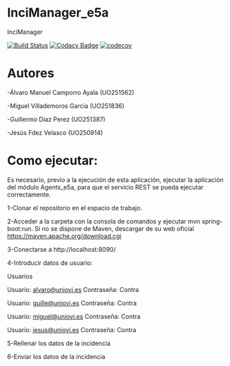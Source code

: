# InciManager_e5a
InciManager

[![Build Status](https://travis-ci.org/Arquisoft/Inci_e5a.svg?branch=master)](https://travis-ci.org/Arquisoft/Inci_e5a)
[![Codacy Badge](https://api.codacy.com/project/badge/Grade/c77c11b6a34b46c4bc6b299e15976f2d)](https://www.codacy.com/app/jelabra/InciManager_e5a?utm_source=github.com&amp;utm_medium=referral&amp;utm_content=Arquisoft/Agents_e5a&amp;utm_campaign=Badge_Grade)
[![codecov](https://codecov.io/gh/Arquisoft/Inci_e5a/branch/master/graph/badge.svg)](https://codecov.io/gh/Arquisoft/Inci_e5a)


# Autores

-Álvaro Manuel Camporro Ayala (UO251562)

-Miguel Villademoros García (UO251836)

-Guillermo Diaz Perez (UO251387)

-Jesús Fdez Velasco (UO250914)

# Como ejecutar:

Es necesario, previo a la ejecución de esta aplicación, ejecutar la aplicación del módulo Agents_e5a,
para que el servicio REST se pueda ejecutar correctamente.

1-Clonar el repositorio en el espacio de trabajo.

2-Acceder a la carpeta con la consola de comandos y ejecutar mvn spring-boot:run. 
Si no se dispone de Maven, descargar de su web oficial https://maven.apache.org/download.cgi

3-Conectarse a http://localhost:8090/

4-Introducir datos de usuario:

Usuarios

 Usuario: alvaro@uniovi.es Contraseña: Contra 

 Usuario: guille@uniovi.es Contraseña: Contra 

 Usuario: miguel@uniovi.es Contraseña: Contra

 Usuario: jesus@uniovi.es Contraseña: Contra

5-Rellenar los datos de la incidencia

6-Enviar los datos de la incidencia
